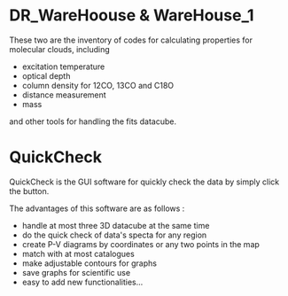# DR_WareHoouse & WareHouse_1 
These two are the inventory of codes for calculating properties for molecular clouds, including


- excitation temperature
- optical depth
- column density for 12CO, 13CO and C18O
- distance measurement
- mass


and other tools for handling the fits datacube.

# QuickCheck
QuickCheck is the GUI software for quickly check the data by simply click the button.


The advantages of this software are as follows :
- handle at most three 3D datacube at the same time
- do the quick check of data's specta for any region
- create P-V diagrams by coordinates or any two points in the map
- match with at most catalogues
- make adjustable contours for graphs
- save graphs for scientific use
- easy to add new functionalities...
